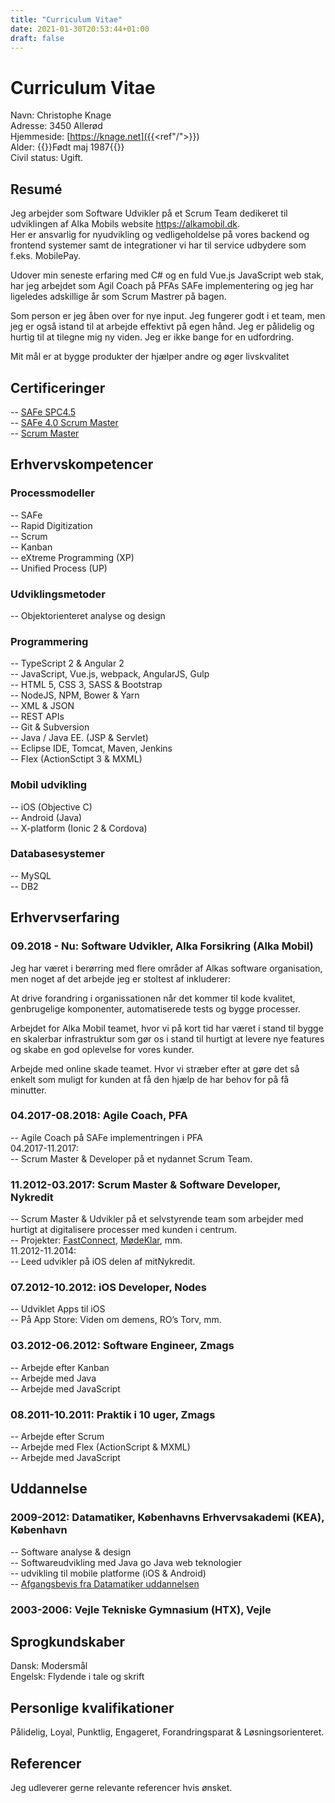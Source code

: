 ```yaml
---
title: "Curriculum Vitae"
date: 2021-01-30T20:53:44+01:00
draft: false
---
```


# Curriculum Vitae

Navn: Christophe Knage  
Adresse: 3450 Allerød  
Hjemmeside: [https://knage.net]({{<ref"/">}})  
Alder: {{<age>}}Født maj 1987{{</age>}}  
Civil status: Ugift.  

## Resumé
Jeg arbejder som Software Udvikler på et Scrum Team dedikeret til udviklingen af Alka Mobils website <a href="https://alkamobil.dk" target="_blank">https&#58;//alkamobil.dk</a>.  
Her er ansvarlig for nyudvikling og vedligeholdelse på vores backend og frontend systemer samt de integrationer vi har til service udbydere som f.eks. MobilePay.

Udover min seneste erfaring med C# og en fuld Vue.js JavaScript web stak, har jeg arbejdet som Agil Coach på PFAs SAFe implementering og jeg har ligeledes adskillige år som Scrum Mastrer på bagen. 

Som person er jeg åben over for nye input. Jeg fungerer godt i et team, men jeg er også istand til at arbejde effektivt på egen hånd. Jeg er pålidelig og hurtig til at tilegne mig ny viden. Jeg er ikke bange for en udfordring. 

Mit mål er at bygge produkter der hjælper andre og øger livskvalitet

## Certificeringer
-- [SAFe SPC4.5](/documents/SAFe_SPC4_Certificate.pdf)  
-- [SAFe 4.0 Scrum Master](/documents/SAFe-Certificate.pdf)  
-- [Scrum Master](/documents/Christophe-Knage-ScrumAlliance_CSM_Certificate.pdf)  

## Erhvervskompetencer
### Processmodeller
-- SAFe  
-- Rapid Digitization  
-- Scrum  
-- Kanban  
-- eXtreme Programming (XP)  
-- Unified Process (UP)  

### Udviklingsmetoder
-- Objektorienteret analyse og design  

### Programmering
-- TypeScript 2 & Angular 2  
-- JavaScript, Vue.js, webpack, AngularJS, Gulp  
-- HTML 5, CSS 3, SASS & Bootstrap  
-- NodeJS, NPM, Bower & Yarn  
-- XML & JSON  
-- REST APIs  
-- Git & Subversion  
-- Java / Java EE. (JSP & Servlet)  
-- Eclipse IDE, Tomcat, Maven, Jenkins  
-- Flex (ActionSctipt 3 & MXML)  

### Mobil udvikling
-- iOS (Objective C)  
-- Android (Java)  
-- X-platform (Ionic 2 & Cordova)  

### Databasesystemer
-- MySQL  
-- DB2  

## Erhvervserfaring
### 09.2018 - Nu: Software Udvikler, Alka Forsikring (Alka Mobil)
Jeg har været i berørring med flere områder af Alkas software organisation, men noget af det arbejde jeg er stoltest af inkluderer: 

At drive forandring i organissationen når det kommer til kode kvalitet, genbrugelige komponenter, automatiserede tests og bygge processer. 

Arbejdet for Alka Mobil teamet, hvor vi på kort tid har været i stand til bygge en skalerbar infrastruktur som gør os i stand til hurtigt at levere nye features og skabe en god oplevelse for vores kunder.

Arbejde med online skade teamet. Hvor vi stræber efter at gøre det så enkelt som muligt for kunden at få den hjælp de har behov for på få minutter. 

### 04.2017-08.2018: Agile Coach, PFA
-- Agile Coach på  SAFe implementringen i PFA  
04.2017-11.2017:  
-- Scrum Master & Developer på et nydannet Scrum Team.  

### 11.2012-03.2017: Scrum Master & Software Developer, Nykredit
-- Scrum Master & Udvikler på et selvstyrende team som arbejder med hurtigt at digitalisere processer med kunden i centrum.  
-- Projekter: [FastConnect](/img/FastConnect.png), [MødeKlar](/img/MoedeKlar.png), mm.  
11.2012-11.2014:  
-- Leed udvikler på iOS delen af mitNykredit.  

### 07.2012-10.2012: iOS Developer, Nodes
-- Udviklet Apps til iOS  
-- På App Store: Viden om demens, RO’s Torv, mm.  

### 03.2012-06.2012: Software Engineer, Zmags
-- Arbejde efter Kanban  
-- Arbejde med Java  
-- Arbejde med JavaScript  

### 08.2011-10.2011: Praktik i 10 uger, Zmags
-- Arbejde efter Scrum  
-- Arbejde med Flex (ActionScript & MXML)  
-- Arbejde med JavaScript  

## Uddannelse
### 2009-2012: Datamatiker, Københavns Erhvervsakademi (KEA), København
-- Software analyse & design  
-- Softwareudvikling med Java go Java web teknologier  
-- udvikling til mobile platforme (iOS & Android)  
-- [Afgangsbevis fra Datamatiker uddannelsen](/documents/Diploma-of-AP-Graduate-in-Computer-Science.pdf)  

### 2003-2006: Vejle Tekniske Gymnasium (HTX), Vejle

## Sprogkundskaber
Dansk: Modersmål  
Engelsk: Flydende i tale og skrift  

## Personlige kvalifikationer
Pålidelig, Loyal, Punktlig, Engageret, Forandringsparat & Løsningsorienteret.  

## Referencer
Jeg udleverer gerne relevante referencer hvis ønsket.  
